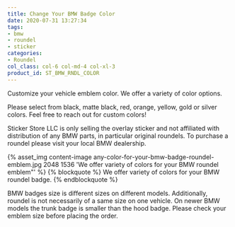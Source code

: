 ```yaml
---
title: Change Your BMW Badge Color
date: 2020-07-31 13:27:34
tags:
- bmw
- roundel
- sticker
categories:
- Roundel
col_class: col-6 col-md-4 col-xl-3
product_id: ST_BMW_RNDL_COLOR
---
```


Customize your vehicle emblem color. We offer a variety of color options.

<!-- more -->

Please select from black, matte black, red, orange, yellow, gold or silver colors. Feel free to reach out for custom colors!

Sticker Store LLC is only selling the overlay sticker and not affiliated with distribution of any BMW parts, in particular original roundels. To purchase a roundel please visit your local BMW dealership.

{% asset_img content-image any-color-for-your-bmw-badge-roundel-emblem.jpg 2048 1536 'We offer variety of colors for your BMW roundel emblem"' %}
{% blockquote %}
We offer variety of colors for your BMW roundel badge.
{% endblockquote %}

BMW badges size is different sizes on different models. Additionally, roundel is not necessarily of a same size on one vehicle. On newer BMW models the trunk badge is smaller than the hood badge. Please check your emblem size before placing the order.